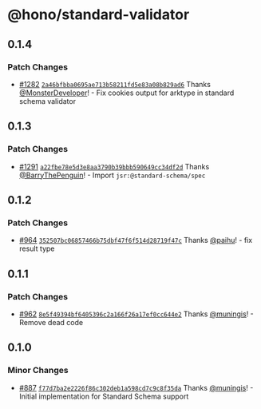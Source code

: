 # @hono/standard-validator

## 0.1.4

### Patch Changes

- [#1282](https://github.com/honojs/middleware/pull/1282) [`2a46bfbba0695ae713b58211fd5e83a08b829ad6`](https://github.com/honojs/middleware/commit/2a46bfbba0695ae713b58211fd5e83a08b829ad6) Thanks [@MonsterDeveloper](https://github.com/MonsterDeveloper)! - Fix cookies output for arktype in standard schema validator

## 0.1.3

### Patch Changes

- [#1291](https://github.com/honojs/middleware/pull/1291) [`a22fbe78e5d3e8aa3790b39bbb590649cc34df2d`](https://github.com/honojs/middleware/commit/a22fbe78e5d3e8aa3790b39bbb590649cc34df2d) Thanks [@BarryThePenguin](https://github.com/BarryThePenguin)! - Import `jsr:@standard-schema/spec`

## 0.1.2

### Patch Changes

- [#964](https://github.com/honojs/middleware/pull/964) [`352507bc06857466b75dbf47f6f514d28719f47c`](https://github.com/honojs/middleware/commit/352507bc06857466b75dbf47f6f514d28719f47c) Thanks [@paihu](https://github.com/paihu)! - fix result type

## 0.1.1

### Patch Changes

- [#962](https://github.com/honojs/middleware/pull/962) [`8e5f49394bf6405396c2a166f26a17ef0cc644e2`](https://github.com/honojs/middleware/commit/8e5f49394bf6405396c2a166f26a17ef0cc644e2) Thanks [@muningis](https://github.com/muningis)! - Remove dead code

## 0.1.0

### Minor Changes

- [#887](https://github.com/honojs/middleware/pull/887) [`f77d7ba2e2226f86c302deb1a598cd7c9c8f35da`](https://github.com/honojs/middleware/commit/f77d7ba2e2226f86c302deb1a598cd7c9c8f35da) Thanks [@muningis](https://github.com/muningis)! - Initial implementation for Standard Schema support
